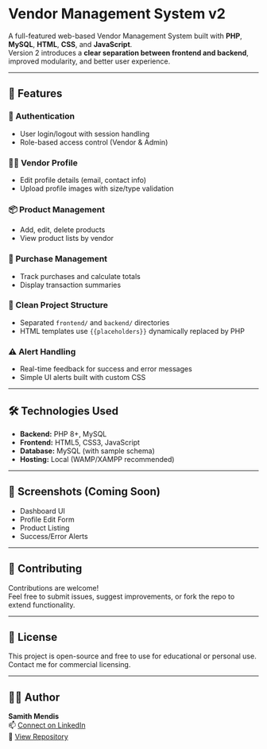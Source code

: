 # Vendor Management System v2

A full-featured web-based Vendor Management System built with **PHP**, **MySQL**, **HTML**, **CSS**, and **JavaScript**.  
Version 2 introduces a **clear separation between frontend and backend**, improved modularity, and better user experience.

---

## 🚀 Features

### 🔐 Authentication
- User login/logout with session handling
- Role-based access control (Vendor & Admin)

### 🧑‍💼 Vendor Profile
- Edit profile details (email, contact info)
- Upload profile images with size/type validation

### 📦 Product Management
- Add, edit, delete products
- View product lists by vendor

### 🛒 Purchase Management
- Track purchases and calculate totals
- Display transaction summaries

### 📂 Clean Project Structure
- Separated `frontend/` and `backend/` directories
- HTML templates use `{{placeholders}}` dynamically replaced by PHP

### ⚠️ Alert Handling
- Real-time feedback for success and error messages
- Simple UI alerts built with custom CSS

---

## 🛠️ Technologies Used

- **Backend:** PHP 8+, MySQL
- **Frontend:** HTML5, CSS3, JavaScript
- **Database:** MySQL (with sample schema)
- **Hosting:** Local (WAMP/XAMPP recommended)

---

## 📸 Screenshots (Coming Soon)
- Dashboard UI
- Profile Edit Form
- Product Listing
- Success/Error Alerts

---

## 🤝 Contributing

Contributions are welcome!  
Feel free to submit issues, suggest improvements, or fork the repo to extend functionality.

---

## 📄 License

This project is open-source and free to use for educational or personal use. Contact me for commercial licensing.

---

## 🙋‍♂️ Author

**Samith Mendis**  
📫 [Connect on LinkedIn](https://linkedin.com/in/dsamithmendis)  
🔗 [View Repository](https://github.com/dsamithmendis/vendormanagementsystem)
